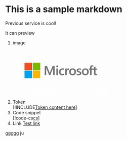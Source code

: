 # This is a sample markdown
Previous service is cool!

It can preview
1. image  
   ![Microsoft Logo](images/Microsoft-logo.jpg)
2. Token  
   [!INCLUDE[Token content here](includes/token.md)]
3. Code snippet  
   [!code-cs[cs](CustomizeHrefForAzure.cs)]
4. Link [Test link](index.md)

ggggg
ju
